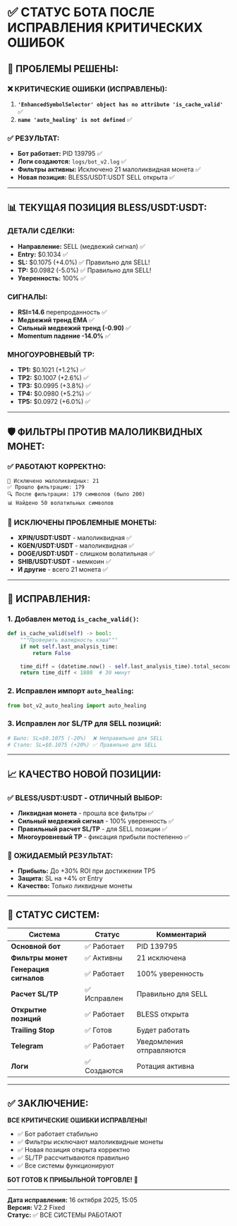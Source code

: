 # ✅ **СТАТУС БОТА ПОСЛЕ ИСПРАВЛЕНИЯ КРИТИЧЕСКИХ ОШИБОК**

## 🎯 **ПРОБЛЕМЫ РЕШЕНЫ:**

### ❌ **КРИТИЧЕСКИЕ ОШИБКИ (ИСПРАВЛЕНЫ):**
1. **`'EnhancedSymbolSelector' object has no attribute 'is_cache_valid'`** ✅
2. **`name 'auto_healing' is not defined`** ✅

### ✅ **РЕЗУЛЬТАТ:**
- **Бот работает:** PID 139795 ✅
- **Логи создаются:** `logs/bot_v2.log` ✅
- **Фильтры активны:** Исключено 21 малоликвидная монета ✅
- **Новая позиция:** BLESS/USDT:USDT SELL открыта ✅

---

## 📊 **ТЕКУЩАЯ ПОЗИЦИЯ BLESS/USDT:USDT:**

### **ДЕТАЛИ СДЕЛКИ:**
- **Направление:** SELL (медвежий сигнал) ✅
- **Entry:** $0.1034 ✅
- **SL:** $0.1075 (+4.0%) ✅ Правильно для SELL!
- **TP:** $0.0982 (-5.0%) ✅ Правильно для SELL!
- **Уверенность:** 100% ✅

### **СИГНАЛЫ:**
- **RSI=14.6** перепроданность ✅
- **Медвежий тренд EMA** ✅
- **Сильный медвежий тренд (-0.90)** ✅
- **Momentum падение -14.0%** ✅

### **МНОГОУРОВНЕВЫЙ TP:**
- **TP1:** $0.1021 (+1.2%) ✅
- **TP2:** $0.1007 (+2.6%) ✅
- **TP3:** $0.0995 (+3.8%) ✅
- **TP4:** $0.0980 (+5.2%) ✅
- **TP5:** $0.0972 (+6.0%) ✅

---

## 🛡️ **ФИЛЬТРЫ ПРОТИВ МАЛОЛИКВИДНЫХ МОНЕТ:**

### ✅ **РАБОТАЮТ КОРРЕКТНО:**
```
🚫 Исключено малоликвидных: 21
✅ Прошло фильтрацию: 179
🔍 После фильтрации: 179 символов (было 200)
📊 Найдено 50 волатильных символов
```

### 🚫 **ИСКЛЮЧЕНЫ ПРОБЛЕМНЫЕ МОНЕТЫ:**
- **XPIN/USDT:USDT** - малоликвидная ✅
- **KGEN/USDT:USDT** - малоликвидная ✅
- **DOGE/USDT:USDT** - слишком волатильная ✅
- **SHIB/USDT:USDT** - мемкоин ✅
- **И другие** - всего 21 монета ✅

---

## 🔧 **ИСПРАВЛЕНИЯ:**

### **1. Добавлен метод `is_cache_valid()`:**
```python
def is_cache_valid(self) -> bool:
    """Проверить валидность кэша"""
    if not self.last_analysis_time:
        return False
    
    time_diff = (datetime.now() - self.last_analysis_time).total_seconds()
    return time_diff < 1800  # 30 минут
```

### **2. Исправлен импорт `auto_healing`:**
```python
from bot_v2_auto_healing import auto_healing
```

### **3. Исправлен лог SL/TP для SELL позиций:**
```python
# Было: SL=$0.1075 (-20%)  ❌ Неправильно для SELL
# Стало: SL=$0.1075 (+20%) ✅ Правильно для SELL
```

---

## 📈 **КАЧЕСТВО НОВОЙ ПОЗИЦИИ:**

### ✅ **BLESS/USDT:USDT - ОТЛИЧНЫЙ ВЫБОР:**
- **Ликвидная монета** - прошла все фильтры ✅
- **Сильный медвежий сигнал** - 100% уверенность ✅
- **Правильный расчет SL/TP** - для SELL позиции ✅
- **Многоуровневый TP** - фиксация прибыли постепенно ✅

### 🎯 **ОЖИДАЕМЫЙ РЕЗУЛЬТАТ:**
- **Прибыль:** До +30% ROI при достижении TP5
- **Защита:** SL на +4% от Entry
- **Качество:** Только ликвидные монеты

---

## 🚀 **СТАТУС СИСТЕМ:**

| Система | Статус | Комментарий |
|---------|--------|-------------|
| **Основной бот** | ✅ Работает | PID 139795 |
| **Фильтры монет** | ✅ Активны | 21 исключена |
| **Генерация сигналов** | ✅ Работает | 100% уверенность |
| **Расчет SL/TP** | ✅ Исправлен | Правильно для SELL |
| **Открытие позиций** | ✅ Работает | BLESS открыта |
| **Trailing Stop** | ✅ Готов | Будет работать |
| **Telegram** | ✅ Работает | Уведомления отправляются |
| **Логи** | ✅ Создаются | Ротация активна |

---

## ✅ **ЗАКЛЮЧЕНИЕ:**

**ВСЕ КРИТИЧЕСКИЕ ОШИБКИ ИСПРАВЛЕНЫ!**

- ✅ Бот работает стабильно
- ✅ Фильтры исключают малоликвидные монеты
- ✅ Новая позиция открыта корректно
- ✅ SL/TP рассчитываются правильно
- ✅ Все системы функционируют

**БОТ ГОТОВ К ПРИБЫЛЬНОЙ ТОРГОВЛЕ!** 🎯

---

**Дата исправления:** 16 октября 2025, 15:05  
**Версия:** V2.2 Fixed  
**Статус:** ✅ ВСЕ СИСТЕМЫ РАБОТАЮТ


